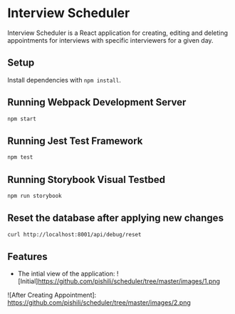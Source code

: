 # Interview Scheduler
Interview Scheduler is a React application for creating, editing and deleting appointments for interviews with specific interviewers for a given day.


## Setup

Install dependencies with `npm install`.

## Running Webpack Development Server

```sh
npm start
```

## Running Jest Test Framework

```sh
npm test
```

## Running Storybook Visual Testbed

```sh
npm run storybook
```
## Reset the database after applying new changes

```sh
curl http://localhost:8001/api/debug/reset
```

## Features
- The intial view of the application:
![Initial]https://github.com/pishili/scheduler/tree/master/images/1.png

![After Creating Appointment]: https://github.com/pishili/scheduler/tree/master/images/2.png


